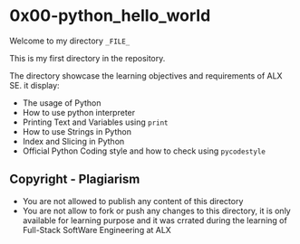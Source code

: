 # 0x00-python_hello_world

Welcome to my directory `_FILE_`

This is my first directory in the repository.

The directory showcase the learning objectives and requirements of ALX SE. it display:
- The usage of Python
- How to use python interpreter
- Printing Text and Variables using ```print```
- How to use Strings in Python
- Index and Slicing in Python
- Official Python Coding style and how to check using ```pycodestyle```

## Copyright - Plagiarism
- You are not allowed to publish any content of this directory
- You are not allow to fork or push any changes to this directory, it is only available for learning purpose and it was crrated during the learning of Full-Stack SoftWare Engineering at ALX
